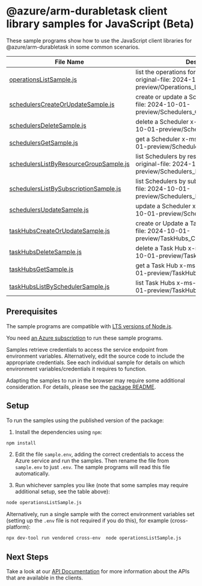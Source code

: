 # @azure/arm-durabletask client library samples for JavaScript (Beta)

These sample programs show how to use the JavaScript client libraries for @azure/arm-durabletask in some common scenarios.

| **File Name**                                                                 | **Description**                                                                                              |
| ----------------------------------------------------------------------------- | ------------------------------------------------------------------------------------------------------------ |
| [operationsListSample.js][operationslistsample]                               | list the operations for the provider x-ms-original-file: 2024-10-01-preview/Operations_List.json             |
| [schedulersCreateOrUpdateSample.js][schedulerscreateorupdatesample]           | create or update a Scheduler x-ms-original-file: 2024-10-01-preview/Schedulers_CreateOrUpdate.json           |
| [schedulersDeleteSample.js][schedulersdeletesample]                           | delete a Scheduler x-ms-original-file: 2024-10-01-preview/Schedulers_Delete.json                             |
| [schedulersGetSample.js][schedulersgetsample]                                 | get a Scheduler x-ms-original-file: 2024-10-01-preview/Schedulers_Get.json                                   |
| [schedulersListByResourceGroupSample.js][schedulerslistbyresourcegroupsample] | list Schedulers by resource group x-ms-original-file: 2024-10-01-preview/Schedulers_ListByResourceGroup.json |
| [schedulersListBySubscriptionSample.js][schedulerslistbysubscriptionsample]   | list Schedulers by subscription x-ms-original-file: 2024-10-01-preview/Schedulers_ListBySubscription.json    |
| [schedulersUpdateSample.js][schedulersupdatesample]                           | update a Scheduler x-ms-original-file: 2024-10-01-preview/Schedulers_Update.json                             |
| [taskHubsCreateOrUpdateSample.js][taskhubscreateorupdatesample]               | create or Update a Task Hub x-ms-original-file: 2024-10-01-preview/TaskHubs_CreateOrUpdate.json              |
| [taskHubsDeleteSample.js][taskhubsdeletesample]                               | delete a Task Hub x-ms-original-file: 2024-10-01-preview/TaskHubs_Delete.json                                |
| [taskHubsGetSample.js][taskhubsgetsample]                                     | get a Task Hub x-ms-original-file: 2024-10-01-preview/TaskHubs_Get.json                                      |
| [taskHubsListBySchedulerSample.js][taskhubslistbyschedulersample]             | list Task Hubs x-ms-original-file: 2024-10-01-preview/TaskHubs_ListByScheduler.json                          |

## Prerequisites

The sample programs are compatible with [LTS versions of Node.js](https://github.com/nodejs/release#release-schedule).

You need [an Azure subscription][freesub] to run these sample programs.

Samples retrieve credentials to access the service endpoint from environment variables. Alternatively, edit the source code to include the appropriate credentials. See each individual sample for details on which environment variables/credentials it requires to function.

Adapting the samples to run in the browser may require some additional consideration. For details, please see the [package README][package].

## Setup

To run the samples using the published version of the package:

1. Install the dependencies using `npm`:

```bash
npm install
```

2. Edit the file `sample.env`, adding the correct credentials to access the Azure service and run the samples. Then rename the file from `sample.env` to just `.env`. The sample programs will read this file automatically.

3. Run whichever samples you like (note that some samples may require additional setup, see the table above):

```bash
node operationsListSample.js
```

Alternatively, run a single sample with the correct environment variables set (setting up the `.env` file is not required if you do this), for example (cross-platform):

```bash
npx dev-tool run vendored cross-env  node operationsListSample.js
```

## Next Steps

Take a look at our [API Documentation][apiref] for more information about the APIs that are available in the clients.

[operationslistsample]: https://github.com/Azure/azure-sdk-for-js/blob/main/sdk/durabletask/arm-durabletask/samples/v1-beta/javascript/operationsListSample.js
[schedulerscreateorupdatesample]: https://github.com/Azure/azure-sdk-for-js/blob/main/sdk/durabletask/arm-durabletask/samples/v1-beta/javascript/schedulersCreateOrUpdateSample.js
[schedulersdeletesample]: https://github.com/Azure/azure-sdk-for-js/blob/main/sdk/durabletask/arm-durabletask/samples/v1-beta/javascript/schedulersDeleteSample.js
[schedulersgetsample]: https://github.com/Azure/azure-sdk-for-js/blob/main/sdk/durabletask/arm-durabletask/samples/v1-beta/javascript/schedulersGetSample.js
[schedulerslistbyresourcegroupsample]: https://github.com/Azure/azure-sdk-for-js/blob/main/sdk/durabletask/arm-durabletask/samples/v1-beta/javascript/schedulersListByResourceGroupSample.js
[schedulerslistbysubscriptionsample]: https://github.com/Azure/azure-sdk-for-js/blob/main/sdk/durabletask/arm-durabletask/samples/v1-beta/javascript/schedulersListBySubscriptionSample.js
[schedulersupdatesample]: https://github.com/Azure/azure-sdk-for-js/blob/main/sdk/durabletask/arm-durabletask/samples/v1-beta/javascript/schedulersUpdateSample.js
[taskhubscreateorupdatesample]: https://github.com/Azure/azure-sdk-for-js/blob/main/sdk/durabletask/arm-durabletask/samples/v1-beta/javascript/taskHubsCreateOrUpdateSample.js
[taskhubsdeletesample]: https://github.com/Azure/azure-sdk-for-js/blob/main/sdk/durabletask/arm-durabletask/samples/v1-beta/javascript/taskHubsDeleteSample.js
[taskhubsgetsample]: https://github.com/Azure/azure-sdk-for-js/blob/main/sdk/durabletask/arm-durabletask/samples/v1-beta/javascript/taskHubsGetSample.js
[taskhubslistbyschedulersample]: https://github.com/Azure/azure-sdk-for-js/blob/main/sdk/durabletask/arm-durabletask/samples/v1-beta/javascript/taskHubsListBySchedulerSample.js
[apiref]: https://docs.microsoft.com/javascript/api/@azure/arm-durabletask?view=azure-node-preview
[freesub]: https://azure.microsoft.com/free/
[package]: https://github.com/Azure/azure-sdk-for-js/tree/main/sdk/durabletask/arm-durabletask/README.md
